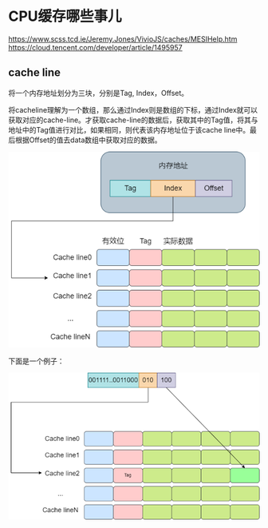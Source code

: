 # CPU缓存哪些事儿


https://www.scss.tcd.ie/Jeremy.Jones/VivioJS/caches/MESIHelp.htm
https://cloud.tencent.com/developer/article/1495957

## cache line

将一个内存地址划分为三块，分别是Tag, Index，Offset。

将cacheline理解为一个数组，那么通过Index则是数组的下标，通过Index就可以获取对应的cache-line。才获取cache-line的数据后，获取其中的Tag值，将其与地址中的Tag值进行对比，如果相同，则代表该内存地址位于该cache line中。最后根据Offset的值去data数组中获取对应的数据。

![cache line](https://raw.githubusercontent.com/zgjsxx/static-img-repo/main/blog/Linux/application-dev/CPU-cache/cpu-cache-line.png)

下面是一个例子：

![cache line](https://raw.githubusercontent.com/zgjsxx/static-img-repo/main/blog/Linux/application-dev/CPU-cache/cpu-cache-line2.png)